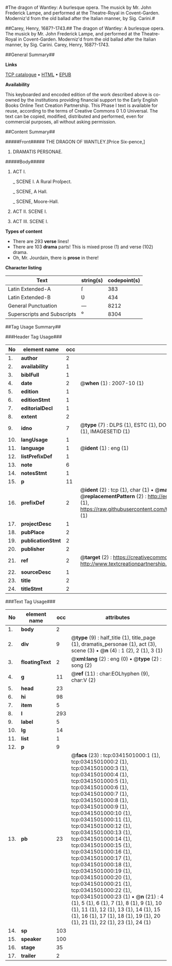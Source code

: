 #The dragon of Wantley: A burlesque opera. The musick by Mr. John Frederick Lampe, and performed at the Theatre-Royal in Covent-Garden. Moderniz'd from the old ballad after the Italian manner, by Sig. Carini.#

##Carey, Henry, 1687?-1743.##
The dragon of Wantley: A burlesque opera. The musick by Mr. John Frederick Lampe, and performed at the Theatre-Royal in Covent-Garden. Moderniz'd from the old ballad after the Italian manner, by Sig. Carini.
Carey, Henry, 1687?-1743.

##General Summary##

**Links**

[TCP catalogue](http://www.ota.ox.ac.uk/tcp/)  • 
[HTML](http://tei.it.ox.ac.uk/tcp/Texts-HTML/free/004/004834783.html)  • 
[EPUB](http://tei.it.ox.ac.uk/tcp/Texts-EPUB/free/004/004834783.epub)

**Availability**

This keyboarded and encoded edition of the
	       work described above is co-owned by the institutions
	       providing financial support to the Early English Books
	       Online Text Creation Partnership. This Phase I text is
	       available for reuse, according to the terms of Creative
	       Commons 0 1.0 Universal. The text can be copied,
	       modified, distributed and performed, even for
	       commercial purposes, all without asking permission.


##Content Summary##

#####Front#####
THE DRAGON OF WANTLEY.[Price Six-pence,]
1. DRAMATIS PERSONAE.

#####Body#####

1. ACT I.

    _ SCENE I. A Rural Proſpect.

    _ SCENE, A Hall.

    _ SCENE, Moore-Hall.

1. ACT II. SCENE I.

1. ACT III. SCENE I.

**Types of content**

  * There are 293 **verse** lines!
  * There are 103 **drama** parts! This is mixed prose (1) and verse (102) drama.
  * Oh, Mr. Jourdain, there is **prose** in there!

**Character listing**


|Text|string(s)|codepoint(s)|
|---|---|---|
|Latin Extended-A|ſ|383|
|Latin Extended-B|Ʋ|434|
|General Punctuation|—|8212|
|Superscripts             and Subscripts|⁰|8304|

##Tag Usage Summary##

###Header Tag Usage###

|No|element name|occ|attributes|
|---|---|---|---|
|1.|__author__|2||
|2.|__availability__|1||
|3.|__biblFull__|1||
|4.|__date__|2| @__when__ (1) : 2007-10 (1)|
|5.|__edition__|1||
|6.|__editionStmt__|1||
|7.|__editorialDecl__|1||
|8.|__extent__|2||
|9.|__idno__|7| @__type__ (7) : DLPS (1), ESTC (1), DOCNO (1), TCP (1), GALEDOCNO (1), CONTENTSET (1), IMAGESETID (1)|
|10.|__langUsage__|1||
|11.|__language__|1| @__ident__ (1) : eng (1)|
|12.|__listPrefixDef__|1||
|13.|__note__|6||
|14.|__notesStmt__|1||
|15.|__p__|11||
|16.|__prefixDef__|2| @__ident__ (2) : tcp (1), char (1)  •  @__matchPattern__ (2) : ([0-9\-]+):([0-9IVX]+) (1), (.+) (1)  •  @__replacementPattern__ (2) : http://eebo.chadwyck.com/downloadtiff?vid=$1&page=$2 (1), https://raw.githubusercontent.com/textcreationpartnership/Texts/master/tcpchars.xml#$1 (1)|
|17.|__projectDesc__|1||
|18.|__pubPlace__|2||
|19.|__publicationStmt__|2||
|20.|__publisher__|2||
|21.|__ref__|2| @__target__ (2) : https://creativecommons.org/publicdomain/zero/1.0/ (1), http://www.textcreationpartnership.org/docs/. (1)|
|22.|__sourceDesc__|1||
|23.|__title__|2||
|24.|__titleStmt__|2||


###Text Tag Usage###

|No|element name|occ|attributes|
|---|---|---|---|
|1.|__body__|2||
|2.|__div__|9| @__type__ (9) : half_title (1), title_page (1), dramatis_personae (1), act (3), scene (3)  •  @__n__ (4) : 1 (2), 2 (1), 3 (1)|
|3.|__floatingText__|2| @__xml:lang__ (2) : eng (0)  •  @__type__ (2) : song (2)|
|4.|__g__|11| @__ref__ (11) : char:EOLhyphen (9), char:V (2)|
|5.|__head__|23||
|6.|__hi__|98||
|7.|__item__|5||
|8.|__l__|293||
|9.|__label__|5||
|10.|__lg__|14||
|11.|__list__|1||
|12.|__p__|9||
|13.|__pb__|23| @__facs__ (23) : tcp:0341501000:1 (1), tcp:0341501000:2 (1), tcp:0341501000:3 (1), tcp:0341501000:4 (1), tcp:0341501000:5 (1), tcp:0341501000:6 (1), tcp:0341501000:7 (1), tcp:0341501000:8 (1), tcp:0341501000:9 (1), tcp:0341501000:10 (1), tcp:0341501000:11 (1), tcp:0341501000:12 (1), tcp:0341501000:13 (1), tcp:0341501000:14 (1), tcp:0341501000:15 (1), tcp:0341501000:16 (1), tcp:0341501000:17 (1), tcp:0341501000:18 (1), tcp:0341501000:19 (1), tcp:0341501000:20 (1), tcp:0341501000:21 (1), tcp:0341501000:22 (1), tcp:0341501000:23 (1)  •  @__n__ (21) : 4 (1), 5 (1), 6 (1), 7 (1), 8 (1), 9 (1), 10 (1), 11 (1), 12 (1), 13 (1), 14 (1), 15 (1), 16 (1), 17 (1), 18 (1), 19 (1), 20 (1), 21 (1), 22 (1), 23 (1), 24 (1)|
|14.|__sp__|103||
|15.|__speaker__|100||
|16.|__stage__|35||
|17.|__trailer__|2||
